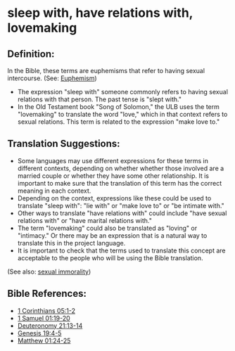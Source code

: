 # sleep with, have relations with, lovemaking #

## Definition: ##

In the Bible, these terms are euphemisms that refer to having sexual intercourse. (See: [Euphemism](en/ta-vol1/translate/man/figs-euphemism))

* The expression "sleep with" someone commonly refers to having sexual relations with that person. The past tense is "slept with."
* In the Old Testament book "Song of Solomon," the ULB uses the term "lovemaking" to translate the word "love," which in that context refers to sexual relations. This term is related to the expression "make love to."

## Translation Suggestions: ##

* Some languages may use different expressions for these terms in different contexts, depending on whether whether those involved are a married couple or whether they have some other relationship. It is important to make sure that the translation of this term has the correct meaning in each context.
* Depending on the context, expressions like these could be used to translate "sleep with": "lie with" or "make love to" or "be intimate with."
* Other ways to translate "have relations with" could include "have sexual relations with" or "have marital relations with."
* The term "lovemaking" could also be translated as "loving" or "intimacy." Or there may be an expression that is a natural way to translate this in the project language.
* It is important to check that the terms used to translate this concept are acceptable to the people who will be using the Bible translation.

(See also: [sexual immorality](../kt/fornication.md))

## Bible References: ##

* [1 Corinthians 05:1-2](en/tn/1co/help/05/01)
* [1 Samuel 01:19-20](en/tn/1sa/help/01/19)
* [Deuteronomy 21:13-14](en/tn/deu/help/21/13)
* [Genesis 19:4-5](en/tn/gen/help/19/04)
* [Matthew 01:24-25](en/tn/mat/help/01/24)